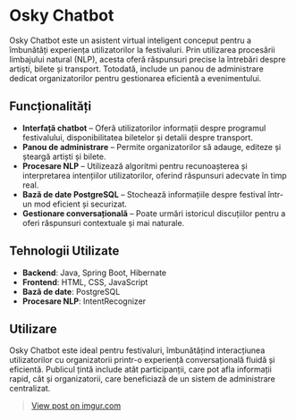 # Osky Chatbot

Osky Chatbot este un asistent virtual inteligent conceput pentru a îmbunătăți experiența utilizatorilor la festivaluri. Prin utilizarea procesării limbajului natural (NLP), acesta oferă răspunsuri precise la întrebări despre artiști, bilete și transport. Totodată, include un panou de administrare dedicat organizatorilor pentru gestionarea eficientă a evenimentului.

## Funcționalități

- **Interfață chatbot** – Oferă utilizatorilor informații despre programul festivalului, disponibilitatea biletelor și detalii despre transport.
- **Panou de administrare** – Permite organizatorilor să adauge, editeze și șteargă artiști și bilete.
- **Procesare NLP** – Utilizează algoritmi pentru recunoașterea și interpretarea intențiilor utilizatorilor, oferind răspunsuri adecvate în timp real.
- **Bază de date PostgreSQL** – Stochează informațiile despre festival într-un mod eficient și securizat.
- **Gestionare conversațională** – Poate urmări istoricul discuțiilor pentru a oferi răspunsuri contextuale și mai naturale.

## Tehnologii Utilizate

- **Backend**: Java, Spring Boot, Hibernate
- **Frontend**: HTML, CSS, JavaScript
- **Bază de date**: PostgreSQL
- **Procesare NLP**: IntentRecognizer

## Utilizare

Osky Chatbot este ideal pentru festivaluri, îmbunătățind interacțiunea utilizatorilor cu organizatorii printr-o experiență conversațională fluidă și eficientă. Publicul țintă include atât participanții, care pot afla informații rapid, cât și organizatorii, care beneficiază de un sistem de administrare centralizat.
<blockquote class="imgur-embed-pub" lang="en" data-id="DeHVKAn"><a href="https://imgur.com/DeHVKAn">View post on imgur.com</a></blockquote><script async src="//s.imgur.com/min/embed.js" charset="utf-8"></script>

